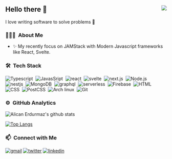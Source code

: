 ## Hello there 👋 <img align="right" src="https://komarev.com/ghpvc/?username=alcianerdurmaz&color=51c2d5">
I love writing software to solve problems 🥰
### 👨🏼‍💻‍ &nbsp;About Me

- ✨&nbsp;My recently focus on JAMStack with Modern Javascript frameworks like React, Svelte.



### 🛠 &nbsp;Tech Stack
![Typescript](https://img.shields.io/badge/-TypeScript-141a20?style=flat&logo=Typescript&logoColor=3178C6)&nbsp;
![JavasSript](https://img.shields.io/badge/-JavaScript-141a20?style=flat&logo=Javascript&logoColor=FCDC00)&nbsp;
![react](https://img.shields.io/badge/-React-141a20?style=flat&logo=react&logoColor=61DAFB)&nbsp;
![svelte](https://img.shields.io/badge/-Svelte-141a20?style=flat&logo=svelte&logoColor=FF3E00)&nbsp;
![next.js](https://img.shields.io/badge/-Next.js-141a20?style=flat&logo=next.js&logoColor=ffffff)&nbsp;
![Node.js](https://img.shields.io/badge/-Node.js-141a20?style=flat&logo=Node.js&logoColor=75AC63)&nbsp;
![nestjs](https://img.shields.io/badge/-NestJs-141a20?style=flat&logo=nestjs&logoColor=E0234E)&nbsp;
![MongoDB](https://img.shields.io/badge/-MongoDB-141a20?style=flat&logo=Mongodb&logoColor=75AC63)&nbsp;
![graphql](https://img.shields.io/badge/-GraphQL-141a20?style=flat&logo=graphql&logoColor=E00097)&nbsp;
![serverless](https://img.shields.io/badge/-serverless-141a20?style=flat&logo=serverless&logoColor=FD5750)&nbsp;
![Firebase](https://img.shields.io/badge/-Firebase-141a20?style=flat&logo=Firebase&logoColor=FCDC00)&nbsp;
![HTML](https://img.shields.io/badge/-HTML-141a20?style=flat&logo=HTML5)&nbsp;
![CSS](https://img.shields.io/badge/-CSS-141a20?style=flat&logo=CSS3&logoColor=1572B6)&nbsp;
![PostCSS](https://img.shields.io/badge/-PostCSS-141a20?style=flat&logo=PostCSS&logoColor=1572B6)&nbsp;
![Arch linux](https://img.shields.io/badge/-Arch_Linux-141a20?style=flat&logo=arch-linux)&nbsp;
![Git](https://img.shields.io/badge/-Git-141a20?style=flat&logo=git)&nbsp;


### ⚙️ &nbsp;GitHub Analytics
![Alican Erdurmaz's github stats](https://github-readme-stats.vercel.app/api?username=alicanerdurmaz&count_private=true&theme=radical&show_icons=true&include_all_commits=true)&nbsp; 

[![Top Langs](https://github-readme-stats.vercel.app/api/top-langs/?username=alicanerdurmaz&layout=compact&theme=radical&count_private=true&langs_count=8&hide=objective-c,shaderlab,css,html)](https://github.com/alicanerdurmaz/github-readme-stats)


### 📫 &nbsp;Connect with Me
[![gmail](https://img.shields.io/badge/-alicanerdurmaz@gmail.com-D14836?style=flat&logo=Gmail&logoColor=white)](mailto:alicanerdurmaz@gmail.com)
[![twitter](https://img.shields.io/badge/-alicanerdurmazz-1DA1F2?style=flat&logo=twitter&logoColor=white)](https://twitter.com/alicanerdurmazz)
[![linkedin](https://img.shields.io/badge/-alicanerdurmaz-0A66C2?style=flat&logo=linkedin&logoColor=white)](https://www.linkedin.com/in/alicanerdurmaz/)


